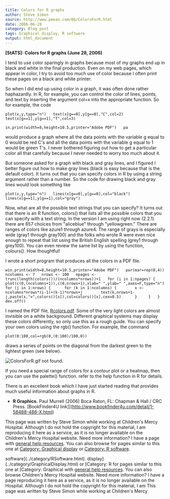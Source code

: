 ```yaml
---
title: Colors for R graphs
author: Steve Simon
source: http://www.pmean.com/06/ColorsForR.html
date: 2006-06-28
category: Blog post
tags: Graphical display, R software
output: html_document
---
```

**[StATS]:** **Colors for R graphs (June 28, 2006)**

I tend to use color sparingly in graphs because most of my graphs end up
in black and white in the final production. Even on my web pages, which
appear in color, I try to avoid too much use of color because I often
print these pages on a black and white printer.

So when I did end up using color in a graph, it was often done rather
haphazardly. In R, for example, you can control the color of lines,
points, and text by inserting the argument col=x into the appropriate
function. So for example, the code

`plot(x,y,type="n")   text(x[g==0],y[g==0],"C",col=2)   text(x[g==1],y[g==1],"T",col=3)`

`in.print(width=8,height=10.5,printer="Adobe PDF")   pa`

would produce a graph where all the data points with the variable g
equal to 0 would be red C's and all the data points with the variable g
equal to 1 would be green T's. I never bothered figuring out how to get
a particular color all that carefully because I never needed to worry
too much about it.

But someone asked for a graph with black and gray lines, and I figured I
better figure out how to make gray lines (black is easy because that is
the default color). It turns out that you can specify colors in R by
using a string argument rather than a number. So the code for drawing
black and gray lines would look something like

`plot(x,y,type="n")   lines(x[g==0],y[g==0],col="black")   lines(x[g==1],y[g==1],col="gray")`

Now, what are all the possible text strings that you can specify? It
turns out that there is an R function, colors() that lists all the
possible colors that you can specify with a text string. In the version
I am using right now (2.2.1) there are 657 choices from "aliceblue"
through "yellowgreen." There are ranges of colors like azure1 through
azure4. The range of grays is especially wide (gray1 through gray100)
and the folks who wrote R were even nice enough to repeat that list
using the British English spelling (grey1 through grey100). You can even
review the same list by using the function, colours(). How thoughtful!

I wrote a short program that produces all the colors in a PDF file.

`win.print(width=8,height=10.5,printer="Adobe PDF")   par(mar=rep(0,4))   ncolumns <- 7   nrows <- 100   npages <- trunc(length(colors())/(ncolumns*nrows))+1   for (i in 1:npages) {     plot(c(0,(ncolumns+1)),c(0,nrows+1),xlab=" ",ylab=" ",axes=F,type="n")     for (j in 1:nrows) {      for (k in 1:ncolumns) {        x <- ncolumns*nrows*(i-1)+(k-1)*nrows+j        text(k,nrows+1-j,paste(x,"=",colors()[x]),col=colors()[x],cex=0.5)      }     }   }   dev.off()`

I named the PDF file, [Rcolors.pdf](../weblog/images/Rcolors.pdf). Some
of the very light colors are almost invisible on a white background.
Different graphical systems may display these colors differently, so
only use this as a rough guide. You can specify your own colors using
the rgb() function. For example, the command

`plot(0:100,col=rgb(0,(0:100)/100,0))`

draws a series of points on the diagonal from the darkest green to the
lightest green (see below).

![ColorsForR.gif not found.](../../../web/images/06/ColorsForR01.png)

If you need a special range of colors for a contour plot or a heatmap,
then you can use the palette() function. refer to the help function in R
for details.

There is an excellent book which I have just started reading that
provides much useful information about graphs in R.

-   **R Graphics.** Paul Murrell (2006) Boca Raton, FL: Chapman & Hall /
    CRC Press. [BookFinder4U
    link]](http://www.bookfinder4u.com/detail/1-58488-486-X.html)

This page was written by Steve Simon while working at Children's Mercy
Hospital. Although I do not hold the copyright for this material, I am
reproducing it here as a service, as it is no longer available on the
Children's Mercy Hospital website. Need more information? I have a page
with [general help resources](../GeneralHelp.html). You can also browse
for pages similar to this one at [Category: Graphical
display](../category/GraphicalDisplay.html) or [Category: R
software](../category/RSoftware.html).
<!---More--->
software](../category/RSoftware.html).
display](../category/GraphicalDisplay.html) or [Category: R
for pages similar to this one at [Category: Graphical
with [general help resources](../GeneralHelp.html). You can also browse
Children's Mercy Hospital website. Need more information? I have a page
reproducing it here as a service, as it is no longer available on the
Hospital. Although I do not hold the copyright for this material, I am
This page was written by Steve Simon while working at Children's Mercy

<!---Do not use
**[StATS]:** **Colors for R graphs (June 28, 2006)**
This page was written by Steve Simon while working at Children's Mercy
Hospital. Although I do not hold the copyright for this material, I am
reproducing it here as a service, as it is no longer available on the
Children's Mercy Hospital website. Need more information? I have a page
with [general help resources](../GeneralHelp.html). You can also browse
for pages similar to this one at [Category: Graphical
display](../category/GraphicalDisplay.html) or [Category: R
software](../category/RSoftware.html).
--->

